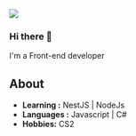 <img align='center' src="https://github-readme-stats.vercel.app/api?username=666-arch">

### Hi there 👋

I'm a Front-end developer 
## About

-  **Learning :** NestJS | NodeJs
-  **Languages :** Javascript | C#
-  **Hobbies:** CS2

<!-- ## My code time -->

<!-- LANGUAGE_STATS_START -->
<!-- LANGUAGE_STATS_END --> 

